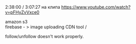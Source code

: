 2:38:00 / 3:07:27 на клипа https://www.youtube.com/watch?v=pFHyZvVxce0

amazon s3 \
firebase  - > image uploading
CDN tool  /

follow/unfollow doesn't work properly.